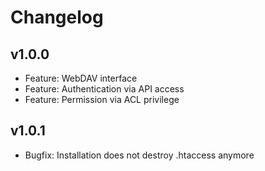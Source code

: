 # Changelog

## v1.0.0

* Feature: WebDAV interface
* Feature: Authentication via API access
* Feature: Permission via ACL privilege

## v1.0.1

* Bugfix: Installation does not destroy .htaccess anymore
